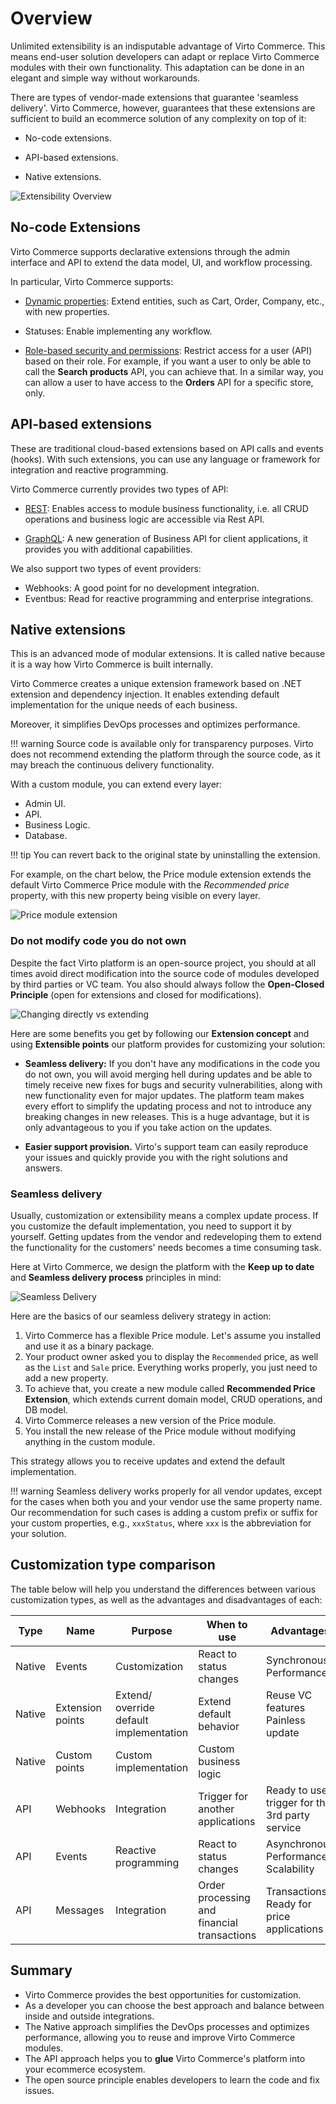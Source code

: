 # Overview

Unlimited extensibility is an indisputable advantage of Virto Commerce. This means end-user solution developers can adapt or replace Virto Commerce modules with their own functionality. This adaptation can be done in an elegant and simple way without workarounds.

There are types of vendor-made extensions that guarantee 'seamless delivery'.  Virto Commerce, however, guarantees that these extensions are sufficient to build an ecommerce solution of any complexity on top of it:

* No-code extensions.
 
* API-based extensions. 
 
* Native extensions. 

![Extensibility Overview](media/01-extensibility-overview.png)

## No-code Extensions

Virto Commerce supports declarative extensions through the admin interface and API to extend the data model, UI, and workflow processing.

In particular, Virto Commerce supports:

* [Dynamic properties](../Fundamentals/Dynamic-Properties/overview.md): Extend entities, such as Cart, Order, Company, etc., with new properties.

* Statuses: Enable implementing any workflow.

* [Role-based security and permissions](../Fundamentals/Security/overview.md): Restrict access for a user (API) based on their role. For example, if you want a user to only be able to call the **Search products** API, you can achieve that. In a similar way, you can allow a user to have access to the **Orders** API for a specific store, only.

## API-based extensions

These are traditional cloud-based extensions based on API calls and events (hooks). With such extensions, you can use any language or framework for integration and reactive programming. 

Virto Commerce currently provides two types of API:

* [REST](https://virtostart-demo-admin.govirto.com/docs/index.html): Enables access to module business functionality, i.e. all CRUD operations and business logic are accessible via Rest API.

* [GraphQL](../GraphQL-Storefront-API-Reference-xAPI/index.md#graphql-core-ideas): A new generation of Business API for client applications, it provides you with additional capabilities. 

We also support two types of event providers:

* Webhooks: A good point for no development integration.
* Eventbus: Read for reactive programming and enterprise integrations.

## Native extensions

This is an advanced mode of modular extensions. It is called native because it is a way how Virto Commerce is built internally. 

Virto Commerce creates a unique extension framework based on .NET extension and dependency injection. It enables extending default implementation for the unique needs of each business.

Moreover, it simplifies DevOps processes and optimizes performance.

!!! warning
    Source code is available only for transparency purposes. Virto does not recommend extending the platform through the source code, as it may breach the continuous delivery functionality.

With a custom module, you can extend every layer:

* Admin UI.
* API.
* Business Logic.
* Database.

!!! tip
    You can revert back to the original state by uninstalling the extension. 

For example, on the chart below, the Price module extension extends the default Virto Commerce Price module with the *Recommended price* property, with this new property being visible on every layer.

![Price module extension](media/05-price-extension-module.png)


### Do not modify code you do not own

Despite the fact Virto platform is an open-source project, you should at all times avoid direct modification into the source code of modules developed by third parties or VC team. You also should always follow the **Open-Closed Principle** (open for extensions and closed for modifications).

![Changing directly vs extending](media/06-changing-source-code-vs-extending.png) 

Here are some benefits you get by following our **Extension concept** and using **Extensible points** our platform provides for customizing your solution:

* **Seamless delivery:** If you don't have any modifications in the code you do not own, you will avoid merging hell during updates and be able to timely receive new fixes for bugs and security vulnerabilities, along with new functionality even for major updates. The platform team makes every effort to simplify the updating process and not to introduce any breaking changes in new releases. This is a huge advantage, but it is only advantageous to you if you take action on the updates.

* **Easier support provision.** Virto's support team can easily reproduce your issues and quickly provide you with the right solutions and answers.

### Seamless delivery 

Usually, customization or extensibility means a complex update process. If you customize the default implementation, you need to support it by yourself. Getting updates from the vendor and redeveloping them to extend the functionality for the customers' needs becomes a time consuming task.

Here at Virto Commerce, we design the platform with the **Keep up to date** and **Seamless delivery process** principles in mind:

![Seamless Delivery](media/07-seamless-delivery.png)

Here are the basics of our seamless delivery strategy in action:

1. Virto Commerce has a flexible Price module. Let's assume you installed and use it as a binary package.
1. Your product owner asked you to display the `Recommended` price, as well as the `List` and `Sale` price.
Everything works properly, you just need to add a new property.
1. To achieve that, you create a new module called **Recommended Price Extension**, which extends current domain model, CRUD operations, and DB model.
1. Virto Commerce releases a new version of the Price module.
1. You install the new release of the Price module without modifying anything in the custom module.

This strategy allows you to receive updates and extend the default implementation.

!!! warning
    Seamless delivery works properly for all vendor updates, except for the cases when both you and your vendor use the same property name. Our recommendation for such cases is adding a custom prefix or suffix for your custom properties, e.g., `xxxStatus`, where `xxx` is the abbreviation for your solution. 
  
## Customization type comparison
The table below will help you understand the differences between various customization types, as well as the advantages and disadvantages of each:

| Type   	| Name             	| Purpose                                 	| When to use                                 	| Advantages                                     	| Disadvantages                     |
|--------	|------------------	|-----------------------------------------	|---------------------------------------------	|------------------------------------------------	|--------------------------------	|
| Native 	| Events           	| Customization                           	| React to status changes                     	| Synchronous<br>Performance                     	| Base module is required           |
| Native 	| Extension points 	| Extend/ override default implementation 	| Extend default behavior                     	| Reuse VC features<br>Painless update           	| Base module is required<br> Only extension   |
| Native 	| Custom points    	| Custom implementation                   	| Custom business logic                         |                                                	|                                   |
| API    	| Webhooks         	| Integration                             	| Trigger for another applications            	| Ready to use trigger for the 3rd party service 	| Performance                       |
| API    	| Events           	| Reactive programming                    	| React to status changes                     	| Asynchronous<br> Performance<br> Scalability   	| Network latency                   |
| API    	| Messages         	| Integration                             	| Order processing and financial transactions 	| Transactions<br> Ready for price applications  	| Cost<br> Network latency          |

## Summary
+ Virto Commerce provides the best opportunities for customization. 
+ As a developer you can choose the best approach and balance between inside and outside integrations.
+ The Native approach simplifies the DevOps processes and optimizes performance, allowing you to reuse and improve Virto Commerce modules.
+ The API approach helps you to **glue** Virto Commerce's platform into your ecommerce ecosystem. 
+ The open source principle enables developers to learn the code and fix issues.

